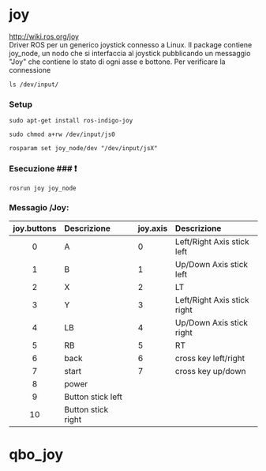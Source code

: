 # joy #
http://wiki.ros.org/joy  
Driver ROS per un generico joystick connesso a Linux. Il package contiene joy_node, un nodo che si interfaccia al joystick pubblicando un messaggio "Joy" che contiene lo stato di ogni asse e bottone.
Per verificare la connessione
```
ls /dev/input/
```
### Setup ###
```
sudo apt-get install ros-indigo-joy
```
```
sudo chmod a+rw /dev/input/js0
```
```
rosparam set joy_node/dev "/dev/input/jsX"
```
### Esecuzione ### :exclamation:
```
rosrun joy joy_node
```

### Messagio /Joy: ###
| **joy.buttons** | Descrizione |  | **joy.axis** | Descrizione |
| :---: | :--- | --- | :--- | :--- |
| 0 | A |  | 0 | Left/Right Axis stick left |
| 1 | B |  | 1 | Up/Down Axis stick left |
| 2 | X |  | 2 | LT |
| 3 | Y |  | 3 | Left/Right Axis stick right |
| 4 | LB |  | 4 | Up/Down Axis stick right |
| 5 | RB |  | 5 | RT |
| 6 | back |  | 6 | cross key left/right |
| 7 | start |  | 7 | cross key up/down |
| 8 | power |
| 9 | Button stick left |
| 10 | Button stick right |

# qbo_joy #


